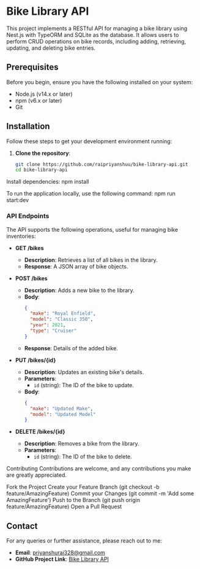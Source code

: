 # Bike Library API

This project implements a RESTful API for managing a bike library using Nest.js with TypeORM and SQLite as the database. It allows users to perform CRUD operations on bike records, including adding, retrieving, updating, and deleting bike entries.

## Prerequisites

Before you begin, ensure you have the following installed on your system:
- Node.js (v14.x or later)
- npm (v6.x or later)
- Git

## Installation

Follow these steps to get your development environment running:

1. **Clone the repository**:
   ```bash
   git clone https://github.com/raipriyanshuu/bike-library-api.git
   cd bike-library-api

Install dependencies:
npm install


To run the application locally, use the following command:
npm run start:dev

### API Endpoints

The API supports the following operations, useful for managing bike inventories:

- **GET /bikes**
  - **Description**: Retrieves a list of all bikes in the library.
  - **Response**: A JSON array of bike objects.

- **POST /bikes**
  - **Description**: Adds a new bike to the library.
  - **Body**:
    ```json
    {
      "make": "Royal Enfield",
      "model": "Classic 350",
      "year": 2021,
      "type": "Cruiser"
    }
    ```
  - **Response**: Details of the added bike.

- **PUT /bikes/{id}**
  - **Description**: Updates an existing bike's details.
  - **Parameters**:
    - `id` (string): The ID of the bike to update.
  - **Body**:
    ```json
    {
      "make": "Updated Make",
      "model": "Updated Model"
    }
    ```

- **DELETE /bikes/{id}**
  - **Description**: Removes a bike from the library.
  - **Parameters**:
    - `id` (string): The ID of the bike to delete.


Contributing
Contributions are welcome, and any contributions you make are greatly appreciated.

Fork the Project
Create your Feature Branch (git checkout -b feature/AmazingFeature)
Commit your Changes (git commit -m 'Add some AmazingFeature')
Push to the Branch (git push origin feature/AmazingFeature)
Open a Pull Request


## Contact

For any queries or further assistance, please reach out to me:

- **Email**: [priyanshurai328@gmail.com](mailto:priyanshurai328@gmail.com)
- **GitHub Project Link**: [Bike Library API](https://github.com/raipriyanshuu/bike-library-api)

